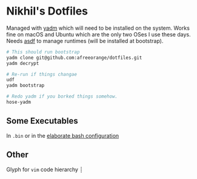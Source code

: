 # Nikhil's Dotfiles

Managed with [yadm](https://yadm.io) which will need to be installed on the system. Works fine on macOS and Ubuntu which are the only two OSes I use these days. Needs [asdf](https://asdf-vm.com/) to manage runtimes (will be installed at bootstrap).

```bash
# This should run bootstrap
yadm clone git@github.com:afreeorange/dotfiles.git
yadm decrypt

# Re-run if things changae
udf
yadm bootstrap

# Redo yadm if you borked things somehow.
hose-yadm
```

## Some Executables

In `.bin` or in the [elaborate bash configuration](https://github.com/afreeorange/dotfiles/tree/master/.config/bash)
## Other

Glyph for `vim` code hierarchy ┊

